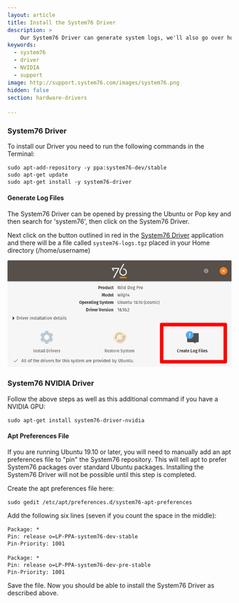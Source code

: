 ```yaml
---
layout: article
title: Install the System76 Driver
description: >
    Our System76 Driver can generate system logs, we'll also go over how to reinstall the NVIDIA Driver.
keywords:
  - system76
  - driver
  - NVIDIA
  - support
image: http://support.system76.com/images/system76.png
hidden: false
section: hardware-drivers

---
```


### System76 Driver

To install our Driver you need to run the following commands in the Terminal:

```
sudo apt-add-repository -y ppa:system76-dev/stable
sudo apt-get update
sudo apt-get install -y system76-driver
```

#### Generate Log Files

The System76 Driver can be opened by pressing the Ubuntu or Pop key and then search for 'system76', then click on the System76 Driver. 

Next click on the button outlined in red in the <u>System76 Driver</u> application and there will be a file called `system76-logs.tgz` placed in your Home directory (/home/username)

![CreateLogFiles](/images/system76-driver/CreateLogFiles.png)

### System76 NVIDIA Driver

Follow the above steps as well as this additional command if you have a NVIDIA GPU:

```
sudo apt-get install system76-driver-nvidia
```

#### Apt Preferences File

If you are running Ubuntu 19.10 or later, you will need to manually add an apt preferences file to "pin" the System76 repository. This will tell apt to prefer System76 packages over standard Ubuntu packages. Installing the System76 Driver will not be possible until this step is completed.

Create the apt preferences file here:

```
sudo gedit /etc/apt/preferences.d/system76-apt-preferences
```

Add the following six lines (seven if you count the space in the middle):

```
Package: *
Pin: release o=LP-PPA-system76-dev-stable
Pin-Priority: 1001

Package: *
Pin: release o=LP-PPA-system76-dev-pre-stable
Pin-Priority: 1001
```

Save the file. Now you should be able to install the System76 Driver as described above.

